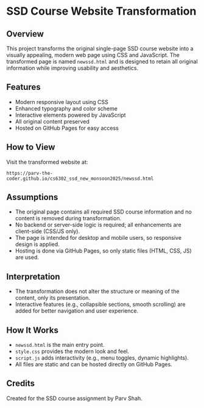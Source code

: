 # SSD Course Website Transformation

## Overview
This project transforms the original single-page SSD course website into a visually appealing, modern web page using CSS and JavaScript. The transformed page is named `newssd.html` and is designed to retain all original information while improving usability and aesthetics.

## Features
- Modern responsive layout using CSS
- Enhanced typography and color scheme
- Interactive elements powered by JavaScript
- All original content preserved
- Hosted on GitHub Pages for easy access

## How to View
Visit the transformed website at:
```
https://parv-the-coder.github.io/cs6302_ssd_new_monsoon2025/newssd.html
```

## Assumptions
- The original page contains all required SSD course information and no content is removed during transformation.
- No backend or server-side logic is required; all enhancements are client-side (CSS/JS only).
- The page is intended for desktop and mobile users, so responsive design is applied.
- Hosting is done via GitHub Pages, so only static files (HTML, CSS, JS) are used.

## Interpretation
- The transformation does not alter the structure or meaning of the content, only its presentation.
- Interactive features (e.g., collapsible sections, smooth scrolling) are added for better navigation and user experience.

## How It Works
- `newssd.html` is the main entry point.
- `style.css` provides the modern look and feel.
- `script.js` adds interactivity (e.g., menu toggles, dynamic highlights).
- All files are static and can be hosted directly on GitHub Pages.

## Credits
Created for the SSD course assignment by Parv Shah.
